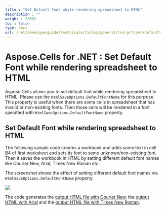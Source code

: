 ```yaml
---
title : "Set Default Font while rendering spreadsheet to HTML" 
description : "" 
weight : 20392 
toc : false
type: docs
url: /net/developerguide/technicalarticles/general/rnd-prt/set+default+font+while+rendering+spreadsheet+to+html/
---
```


# Aspose.Cells for .NET : Set Default Font while rendering spreadsheet to HTML


Aspose.Cells allows you to set default font while rendering spreadsheet to HTML. Please use the `HtmlSaveOptions.DefaultFontName` for this purpose. This property is useful when there are some cells in spreadsheet that has invalid or non-existing fonts. Then those cells will be rendered in a font specified with `HtmlSaveOptions.DefaultFontName` property.

## Set Default Font while rendering spreadsheet to HTML

The following sample code creates a workbook and adds some text in cell B4 of first worksheet and sets its font to some unknown/non-existing font. Then it saves the workbook in HTML by setting different default font names like Courier New, Arial, Times New Roman etc.

The screenshot shows the effect of setting different default font names via `HtmlSaveOptions.DefaultFontName` property.

![](https://docs2.aspose.com/cells/net/attachments/5024958/5115507.png)

The code generates the [output HTML file with Courier New](https://docs2.aspose.com/cells/net/attachments/5024958/5115516.htm), the [output HTML with Arial](https://docs2.aspose.com/cells/net/attachments/5024958/5115518.htm) and the [output HTML file with Times New Roman](https://docs2.aspose.com/cells/net/attachments/5024958/5115517.htm).


